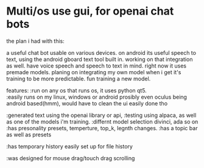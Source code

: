 # Multi/os use gui, for openai chat bots
the plan i had with this:
   
   a useful chat bot usable on various devices. 
   on android its useful speech to text, using the android gboard text tool built in.
   working on that integration as well.
   have voice speech and speech to text in mind.
   right now it uses premade models.
   planing on integrating my own model when i get it's training to be more predictable. fun training a new model.
   
   features:
   :run on any os that runs os, it uses python qt5.  
   :easily runs on my linux, windows or android 
      prosibly even oculus being android based(hmm), 
      would have to clean the ui easily done tho 
   
   :generated text using the openai library or api, 
   :testing using alpaca, as well as one of the models i'm training.
   :differnt model selection divinci, ada so on
   :has presonality presets, temperture, top_k, legnth changes.
   :has a topic bar as well as presets

   :has temporary history easily set up for file history
   
   :was designed for mouse drag/touch drag scrolling
   
   
